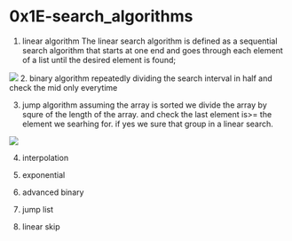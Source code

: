 # 0x1E-search_algorithms

1. linear algorithm 
The linear search algorithm is defined as a sequential search algorithm that starts at one end and goes through each element of a list until the desired element is found;
<img src="Linear.webp">
2. binary algorithm 
repeatedly dividing the search interval in half and check the mid only everytime

3. jump algorithm
assuming the array is sorted
we divide the array by squre of the length of the array. and check the last element is>= the element we searhing for. if yes we sure that group in a linear search.
<img src="jump.jpg">

4. interpolation

5. exponential 
6. advanced binary
7. jump list
8. linear skip
